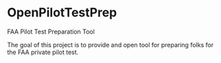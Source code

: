 # OpenPilotTestPrep
FAA Pilot Test Preparation Tool


The goal of this project is to provide and open tool for preparing folks for the FAA private pilot test.
